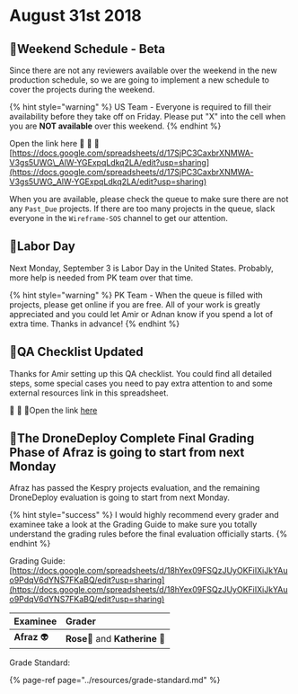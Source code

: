 # August 31st 2018

## 📅Weekend Schedule - Beta

Since there are not any reviewers available over the weekend in the new production schedule, so we are going to implement a new schedule to cover the projects during the weekend.

{% hint style="warning" %}
US Team - Everyone is required to fill their availability before they take off on Friday. Please put "X" into the cell when you are **NOT available** over this weekend.
{% endhint %}

Open the link here 🚩 🚩 🚩 [https://docs.google.com/spreadsheets/d/17SjPC3CaxbrXNMWA-V3gs5UWG\_AlW-YGExpqLdkq2LA/edit?usp=sharing](https://docs.google.com/spreadsheets/d/17SjPC3CaxbrXNMWA-V3gs5UWG_AlW-YGExpqLdkq2LA/edit?usp=sharing)

When you are available, please check the queue to make sure there are not any `Past_Due` projects. If there are too many projects in the queue, slack everyone in the `Wireframe-SOS` channel to get our attention.

## 🌅Labor Day

Next Monday, September 3 is Labor Day in the United States. Probably, more help is needed from PK team over that time.

{% hint style="warning" %}
PK Team - When the queue is filled with projects, please get online if you are free. All of your work is greatly appreciated and you could let Amir or Adnan know if you spend a lot of extra time. Thanks in advance! 
{% endhint %}

## 🎐QA Checklist Updated

Thanks for Amir setting up this QA checklist. You could find all detailed steps, some special cases you need to pay extra attention to and some external resources link in this spreadsheet.

🚩 🚩 🚩Open the link [here](https://docs.google.com/spreadsheets/d/1Ci_qLUJCno80AGSsMy2xQoCxV6RXD-OPa7cUdawhwic/edit#gid=0)

## 💯The DroneDeploy Complete Final Grading Phase of Afraz is going to start from next Monday

Afraz has passed the Kespry projects evaluation, and the remaining DroneDeploy evaluation is going to start from next Monday.

{% hint style="success" %}
I would highly recommend every grader and examinee take a look at the Grading Guide to make sure you totally understand the grading rules before the final evaluation officially starts.
{% endhint %}

Grading Guide: [https://docs.google.com/spreadsheets/d/18hYex09FSQzJUyOKFiIXiJkYAuo9PdqV6dYNS7FKaBQ/edit?usp=sharing](https://docs.google.com/spreadsheets/d/18hYex09FSQzJUyOKFiIXiJkYAuo9PdqV6dYNS7FKaBQ/edit?usp=sharing)

| Examinee | Grader |
| :--- | :--- |
| **Afraz** 👽 | **Rose**👩 and **Katherine** 👧 |

Grade Standard:

{% page-ref page="../resources/grade-standard.md" %}

